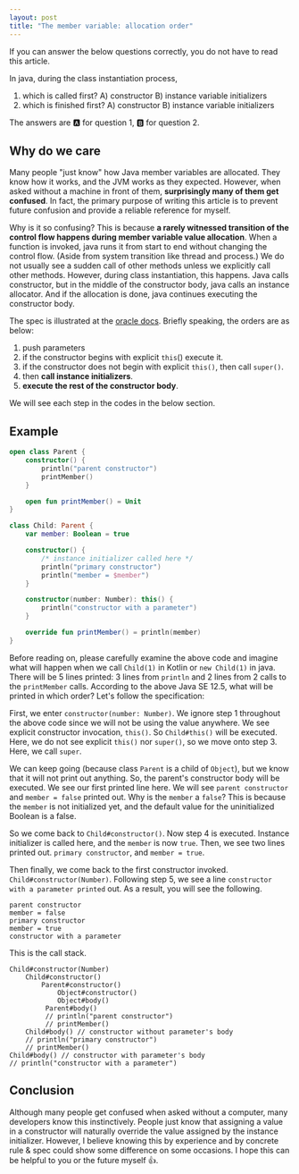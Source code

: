 ```yaml
---
layout: post
title: "The member variable: allocation order"
---
```


If you can answer the below questions correctly, you do not have to read this article.

In java, during the class instantiation process, 

1. which is called first? A) constructor B) instance variable initializers
2. which is finished first? A) constructor B) instance variable initializers

The answers are 🅰️ for question 1, 🅱️ for question 2.

## Why do we care

Many people "just know" how Java member variables are allocated. They know how it works, and the JVM works as they expected. However, when asked without a machine in front of them, **surprisingly many of them get confused**. In fact, the primary purpose of writing this article is to prevent future confusion and provide a reliable reference for myself. 

Why is it so confusing? This is because **a rarely witnessed transition of the control flow happens during member variable value allocation**. When a function is invoked, java runs it from start to end without changing the control flow. (Aside from system transition like thread and process.) We do not usually see a sudden call of other methods unless we explicitly call other methods. However, during class instantiation, this happens. Java calls constructor, but in the middle of the constructor body, java calls an instance allocator. And if the allocation is done, java continues executing the constructor body. 

The spec is illustrated at the [oracle docs](https://docs.oracle.com/javase/specs/jls/se7/html/jls-12.html#jls-12.5). Briefly speaking, the orders are as below:

1. push parameters
2. if the constructor begins with explicit `this`() execute it.
3. if the constructor does not begin with explicit `this()`, then call `super()`.
4. then **call instance initializers**.
5. **execute the rest of the constructor body**. 

We will see each step in the codes in the below section.

## Example

```kotlin
open class Parent {
    constructor() {
        println("parent constructor")
        printMember()
    }

    open fun printMember() = Unit
}

class Child: Parent {
    var member: Boolean = true

    constructor() {
        /* instance initializer called here */
        println("primary constructor")
        println("member = $member")
    }

    constructor(number: Number): this() {
        println("constructor with a parameter")
    }

    override fun printMember() = println(member)
}
```

Before reading on, please carefully examine the above code and imagine what will happen when we call `Child(1)` in Kotlin or `new Child(1)` in java. There will be 5 lines printed: 3 lines from `println` and 2 lines from 2 calls to the `printMember` calls. According to the above Java SE 12.5, what will be printed in which order?
Let's follow the specification:

First, we enter `constructor(number: Number)`. We ignore step 1 throughout the above code since we will not be using the value anywhere. We see explicit constructor invocation, `this()`. So `Child#this()` will be executed. 
Here, we do not see explicit `this()` nor `super()`, so we move onto step 3. Here, we call `super`. 

We can keep going (because class `Parent` is a child of `Object`), but we know that it will not print out anything. So, the parent's constructor body will be executed. We see our first printed line here. We will see `parent constructor` and `member = false` printed out. Why is the `member` a `false`? This is because the `member` is not initialized yet, and the default value for the uninitialized Boolean is a false. 

So we come back to `Child#constructor()`. Now step 4 is executed. Instance initializer is called here, and the `member` is now `true`. Then, we see two lines printed out. `primary constructor`, and `member = true`.

Then finally, we come back to the first constructor invoked. `Child#constructor(Number)`. Following step 5, we see a line `constructor with a parameter printed` out. As a result, you will see the following.

```
parent constructor
member = false
primary constructor
member = true
constructor with a parameter
```

This is the call stack.

```
Child#constructor(Number)
	Child#constructor()
		Parent#constructor()
			Object#constructor()
			Object#body()
         Parent#body() 
         // println("parent constructor")
         // printMember()
    Child#body() // constructor without parameter's body
    // println("primary constructor")
    // printMember()
Child#body() // constructor with parameter's body
// println("constructor with a parameter")
```

## Conclusion

Although many people get confused when asked without a computer, many developers know this instinctively. People just know that assigning a value in a constructor will naturally override the value assigned by the instance initializer. However, I believe knowing this by experience and by concrete rule & spec could show some difference on some occasions. I hope this can be helpful to you or the future myself 👍.